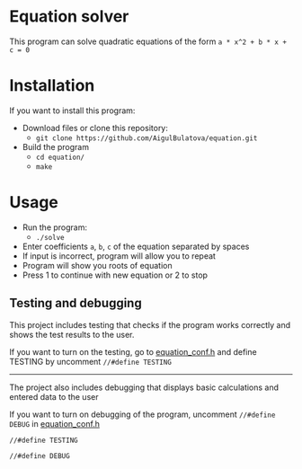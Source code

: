 # Equation solver
This program can solve quadratic equations of the form ```a * x^2 + b * x + c = 0```

# Installation
If you want to install this program:
* Download files or clone this repository:
    * ``` git clone https://github.com/AigulBulatova/equation.git ```
* Build the program
   * ```cd equation/```
   * ```make```
  
# Usage
* Run the program:
    * ```./solve```
* Enter coefficients `a`, `b`, `c` of the equation separated by spaces
* If input is incorrect, program will allow you to repeat
* Program will show you roots of equation
* Press 1 to continue with new equation or 2 to stop
  
## Testing and debugging
This project includes testing that checks if the program works correctly and shows the test results to the user.

If you want to turn on the testing, go to [equation_conf.h](/AigulBulatova/equation/configs/equation_conf.h) and  define TESTING by uncomment  ```//#define TESTING```
___

The project also includes debugging that displays basic calculations and entered data to the user

If you want to turn on debugging of the program, uncomment ```//#define DEBUG``` in  [equation_conf.h](/AigulBulatova/equation/configs/equation_conf.h)

```
//#define TESTING

//#define DEBUG 
```

